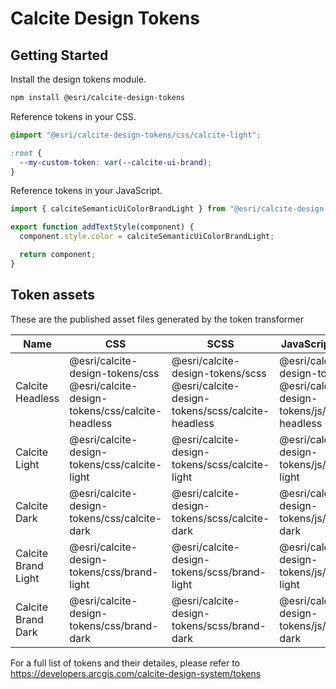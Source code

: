 # Calcite Design Tokens

## Getting Started

Install the design tokens module.

```bash
npm install @esri/calcite-design-tokens
```

Reference tokens in your CSS.

```css
@import "@esri/calcite-design-tokens/css/calcite-light";

:root {
  --my-custom-token: var(--calcite-ui-brand);
}
```

Reference tokens in your JavaScript.

```js
import { calciteSemanticUiColorBrandLight } from "@esri/calcite-design-tokens";

export function addTextStyle(component) {
  component.style.color = calciteSemanticUiColorBrandLight;

  return component;
}
```

## Token assets

These are the published asset files generated by the token transformer

| Name                | CSS                                                                                   | SCSS                                                                             | JavaScript (es6)                                                                 |
| ------------------- | ------------------------------------------------------------------------------------- |----------------------------------------------------------------------------------| ---------------------------------------------------------------------------------|
| Calcite Headless    | @esri/calcite-design-tokens/css <br> @esri/calcite-design-tokens/css/calcite-headless | @esri/calcite-design-tokens/scss <br> @esri/calcite-design-tokens/scss/calcite-headless | @esri/calcite-design-tokens <br> @esri/calcite-design-tokens/js/calcite-headless |
| Calcite Light       | @esri/calcite-design-tokens/css/calcite-light                                         | @esri/calcite-design-tokens/scss/calcite-light                                     | @esri/calcite-design-tokens/js/calcite-light                                     |
| Calcite Dark        | @esri/calcite-design-tokens/css/calcite-dark                                          | @esri/calcite-design-tokens/scss/calcite-dark                                      | @esri/calcite-design-tokens/js/calcite-dark                                      |
| Calcite Brand Light | @esri/calcite-design-tokens/css/brand-light                                           | @esri/calcite-design-tokens/scss/brand-light                                       | @esri/calcite-design-tokens/js/brand-light                                       |
| Calcite Brand Dark  | @esri/calcite-design-tokens/css/brand-dark                                            | @esri/calcite-design-tokens/scss/brand-dark                                        | @esri/calcite-design-tokens/js/brand-dark                                        |

For a full list of tokens and their detailes, please refer to https://developers.arcgis.com/calcite-design-system/tokens
